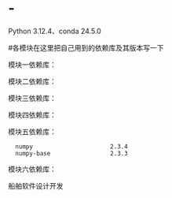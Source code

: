 # -
Python 3.12.4、conda 24.5.0

#各模块在这里把自己用到的依赖库及其版本写一下

模块一依赖库：



模块二依赖库：



模块三依赖库：



模块四依赖库：



模块五依赖库：

      numpy                      2.3.4
      numpy-base                 2.3.3



模块六依赖库：



船舶软件设计开发
